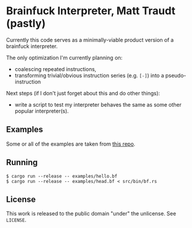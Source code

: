 # Brainfuck Interpreter, Matt Traudt (pastly)

Currently this code serves as a minimally-viable product version of a brainfuck
interpreter.

The only optimization I'm currently planning on:

- coalescing repeated instructions,
- transforming trivial/obvious instruction series (e.g. `[-]`) into a
  pseudo-instruction

Next steps (if I don't just forget about this and do other things):

- write a script to test my interpreter behaves the same as some other popular
  interpreter(s).

## Examples

Some or all of the examples are taken from
[this repo](https://github.com/fabianishere/brainfuck).

## Running

    $ cargo run --release -- examples/hello.bf
    $ cargo run --release -- examples/head.bf < src/bin/bf.rs

## License

This work is released to the public domain "under" the unlicense. See
`LICENSE`.
